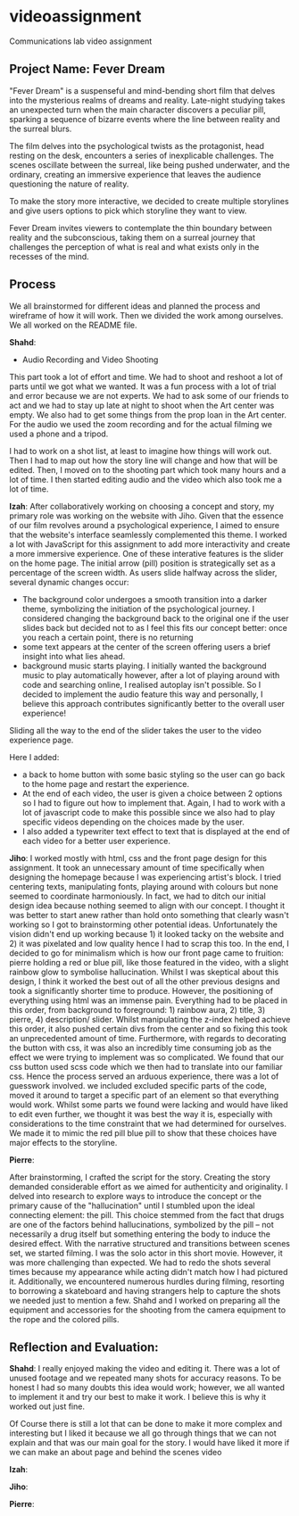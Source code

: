 # videoassignment
Communications lab video assignment

## Project Name: Fever Dream 
"Fever Dream" is a suspenseful and mind-bending short film that delves into the mysterious realms of dreams and reality. Late-night studying takes an unexpected turn when the main character discovers a peculiar pill, sparking a sequence of bizarre events where the line between reality and the surreal blurs.

The film delves into the psychological twists as the protagonist, head resting on the desk, encounters a series of inexplicable challenges. The scenes oscillate between the surreal, like being pushed underwater, and the ordinary, creating an immersive experience that leaves the audience questioning the nature of reality.

To make the story more interactive, we decided to create multiple storylines and give users options to pick which storyline they want to view.

Fever Dream invites viewers to contemplate the thin boundary between reality and the subconscious, taking them on a surreal journey that challenges the perception of what is real and what exists only in the recesses of the mind.


## Process 

We all brainstormed for different ideas and planned the process and wireframe of how it will work. Then we divided the work among ourselves. We all worked on the README file. 

**Shahd**: 
- Audio Recording and Video Shooting 

This part took a lot of effort and time. We had to shoot and reshoot a lot of parts until we got what we wanted. It was a fun process with a lot of trial and error because we are not experts. We had to ask some of our friends to act and we had to stay up late at night to shoot when the Art center was empty. We also had to get some things from the prop loan in the Art center. For the audio we used the zoom recording and for the actual filming we used a phone and a tripod. 

I had to work on a shot list, at least to imagine how things will work out. Then I had to map out how the story line will change and how that will be edited. Then, I moved on to the shooting part which took many hours and a lot of time. I then started editing audio and the video which also took me a lot of time.  

   
**Izah**: After collaboratively working on choosing a concept and story, my primary role was working on the website with Jiho. Given that the essence of our film revolves around a psychological experience, I aimed to ensure that the website's interface seamlessly complemented this theme. I worked a lot with JavaScript for this assignment to add more interactivity and create a more immersive experience. One of these interative features is the slider on the home page. The initial arrow (pill) position is strategically set as a percentage of the screen width. As users slide halfway across the slider, several dynamic changes occur:
  - The background color undergoes a smooth transition into a darker theme, symbolizing the initiation of the psychological journey. I considered changing the background back to the original one if the user slides back but decided not to as I feel this fits our concept better: once you reach a certain point, there is no returning
  - some text appears at the center of the screen offering users a brief insight into what lies ahead.
  - background music starts playing. I initially wanted the background music to play automatically however, after a lot of playing around with code and searching online, I realised autoplay isn't possible. So I decided to implement the audio feature this way and personally, I believe this approach contributes significantly better to the overall user experience!

  Sliding all the way to the end of the slider takes the user to the video experience page. 
  
  Here I added:
  - a back to home button with some basic styling so the user can go back to the home page and restart the experience.
  - At the end of each video, the user is given a choice between 2 options so I had to figure out how to implement that. Again, I had to work with a lot of javascript code to make this possible since we also had to play specific videos depending on the choices made by the user.
  - I also added a typewriter text effect to text that is displayed at the end of each video for a better user experience.

   **Jiho**:
  I worked mostly with html, css and the front page design for this assignment. It took an unnecessary amount of time specifically when designing the homepage because I was experiencing artist's block. I tried centering texts, manipulating fonts, playing around with colours but none seemed to coordinate harmoniously. In fact, we had to ditch our initial design idea because nothing seemed to align with our concept. I thought it was better to start anew rather than hold onto something that clearly wasn't working so I got to brainstorming other potential ideas. Unfortunately the vision didn't end up working because 1) it looked tacky on the website and 2) it was pixelated and low quality hence I had to scrap this too. In the end, I decided to go for minimalism which is how our front page came to fruition: pierre holding a red or blue pill, like those featured in the video, with a slight rainbow glow to symbolise hallucination. Whilst I was skeptical about this design, I think it worked the best out of all the other previous designs and took a significantly shorter time to produce. However, the positioning of everything using html was an immense pain. Everything had to be placed in this order, from background to foreground: 1) rainbow aura, 2) title, 3) pierre, 4) description/ slider. Whilst manipulating the z-index helped achieve this order, it also pushed certain divs from the center and so fixing this took an unprecedented amount of time.
  Furthermore, with regards to decorating the button with css, it was also an incredibly time consuming job as the effect we were trying to implement was so complicated. We found that our css button used scss code which we then had to translate into our familiar css. Hence the process served an arduous experience, there was a lot of guesswork involved. we included excluded specific parts of the code, moved it around to target a specific part of an element so that everything would work. Whilst some parts we found were lacking and would have liked to edit even further, we thought it was best the way it is, especially with considerations to the time constraint that we had determined for ourselves. We made it to mimic the red pill blue pill to show that these choices have major effects to the storyline. 

**Pierre**:

   After brainstorming, I crafted the script for the story. Creating the story demanded considerable effort as we aimed for authenticity and originality. I delved into research to explore ways to introduce the concept or the primary cause of the "hallucination" until I stumbled upon the ideal connecting element: the pill. This choice stemmed from the fact that drugs are one of the factors behind hallucinations, symbolized by the pill – not necessarily a drug itself but something entering the body to induce the desired effect. With the narrative structured and transitions between scenes set, we started filming. I was the solo actor in this short movie. However, it was more challenging than expected. We had to redo the shots several times because my appearance while acting didn't match how I had pictured it. Additionally, we encountered numerous hurdles during filming, resorting to borrowing a skateboard and having strangers help to capture the shots we needed just to mention a few. Shahd and I worked on preparing all the equipment and accessories for the shooting from the camera equipment to the rope and the colored pills.


## Reflection and Evaluation: 

**Shahd**: I really enjoyed making the video and editing it. There was a lot of unused footage and we repeated many shots for accuracy reasons. To be honest I had so many doubts this idea would work; however, we all wanted to implement it and try our best to make it work. I believe this is why it worked out just fine. 

Of Course there is still a lot that can be done to make it more complex and interesting but I liked it because we all go through things that we can not explain and that was our main goal for the story. I would have liked it more if we can make an about page and behind the scenes video
 
**Izah**: 

**Jiho**:

**Pierre**:
